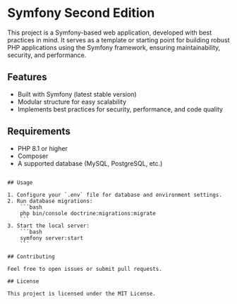 # Symfony Second Edition

This project is a Symfony-based web application, developed with best practices in mind. It serves as a template or starting point for building robust PHP applications using the Symfony framework, ensuring maintainability, security, and performance.

## Features

- Built with Symfony (latest stable version)
- Modular structure for easy scalability
- Implements best practices for security, performance, and code quality

## Requirements

- PHP 8.1 or higher
- Composer
- A supported database (MySQL, PostgreSQL, etc.)

```

## Usage

1. Configure your `.env` file for database and environment settings.
2. Run database migrations:
    ```bash
    php bin/console doctrine:migrations:migrate
    ```
3. Start the local server:
    ```bash
    symfony server:start
    ```

## Contributing

Feel free to open issues or submit pull requests.

## License

This project is licensed under the MIT License.
